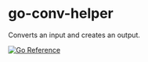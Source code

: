 # go-conv-helper
Converts an input and creates an output.

[![Go Reference](https://pkg.go.dev/badge/github.com/takanoriyanagitani/go-conv-helper.svg)](https://pkg.go.dev/github.com/takanoriyanagitani/go-conv-helper)
